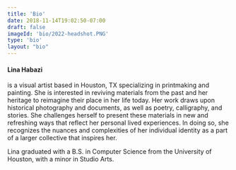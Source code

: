 ```yaml
---
title: 'Bio'
date: 2018-11-14T19:02:50-07:00
draft: false
imageId: 'bio/2022-headshot.PNG'
type: 'bio'
layout: "bio"
---
```


#### Lina Habazi
is a visual artist based in Houston, TX specializing in printmaking and painting. She is interested in reviving materials from the past and her heritage to reimagine their place in her life today. Her work draws upon historical photography and documents, as well as poetry, calligraphy, and stories. She challenges herself to present these materials in new and refreshing ways that reflect her personal lived experiences. In doing so, she recognizes the nuances and complexities of her individual identity as a part of a larger collective that inspires her.

Lina graduated with a B.S. in Computer Science from the University of Houston, with a minor in Studio Arts.
